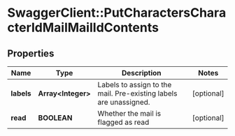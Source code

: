 # SwaggerClient::PutCharactersCharacterIdMailMailIdContents

## Properties
Name | Type | Description | Notes
------------ | ------------- | ------------- | -------------
**labels** | **Array&lt;Integer&gt;** | Labels to assign to the mail. Pre-existing labels are unassigned. | [optional] 
**read** | **BOOLEAN** | Whether the mail is flagged as read | [optional] 


